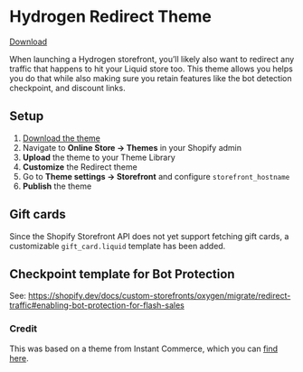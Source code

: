 # Hydrogen Redirect Theme

[Download](https://github.com/Shopify/hydrogen-redirect-theme/archive/refs/heads/master.zip)

When launching a Hydrogen storefront, you’ll likely also want to redirect
any traffic that happens to hit your Liquid store too. This theme allows you
helps you do that while also making sure you retain features like the bot
detection checkpoint, and discount links.

## Setup

1. [Download the theme](https://github.com/Shopify/hydrogen-redirect-theme/archive/refs/heads/master.zip)
2. Navigate to **Online Store -> Themes** in your Shopify admin
3. **Upload** the theme to your Theme Library
4. **Customize** the Redirect theme
5. Go to **Theme settings -> Storefront** and configure `storefront_hostname`
6. **Publish** the theme

## Gift cards

Since the Shopify Storefront API does not yet support fetching gift cards, a customizable `gift_card.liquid` template has been added.

## Checkpoint template for Bot Protection

See: https://shopify.dev/docs/custom-storefronts/oxygen/migrate/redirect-traffic#enabling-bot-protection-for-flash-sales

### Credit

This was based on a theme from Instant Commerce, which you can [find here](https://github.com/instantcommerce/shopify-headless-theme).
